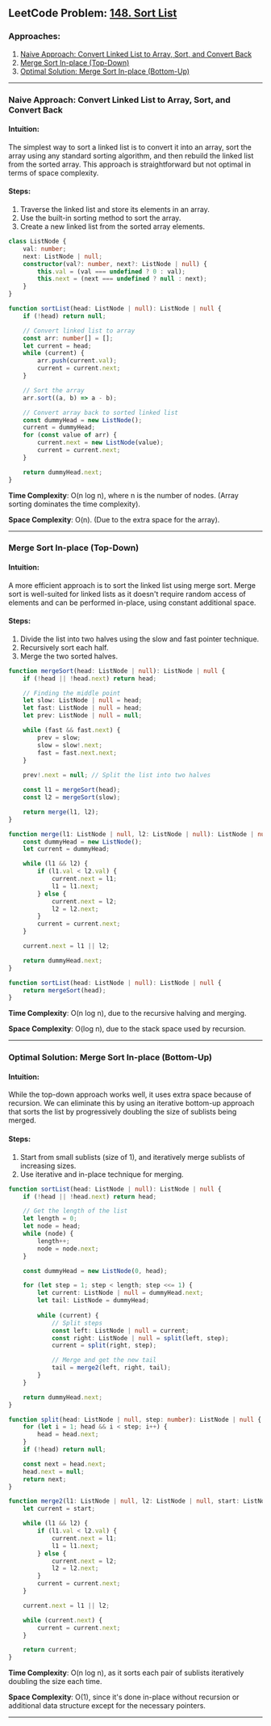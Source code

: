 ## LeetCode Problem: [148. Sort List](https://leetcode.com/problems/sort-list/)

### Approaches:
1. [Naive Approach: Convert Linked List to Array, Sort, and Convert Back](#naive-approach-convert-linked-list-to-array-sort-and-convert-back)
2. [Merge Sort In-place (Top-Down)](#merge-sort-in-place-top-down)
3. [Optimal Solution: Merge Sort In-place (Bottom-Up)](#optimal-solution-merge-sort-in-place-bottom-up)

---

### Naive Approach: Convert Linked List to Array, Sort, and Convert Back

#### Intuition:
The simplest way to sort a linked list is to convert it into an array, sort the array using any standard sorting algorithm, and then rebuild the linked list from the sorted array. This approach is straightforward but not optimal in terms of space complexity.

#### Steps:
1. Traverse the linked list and store its elements in an array.
2. Use the built-in sorting method to sort the array.
3. Create a new linked list from the sorted array elements.

```typescript
class ListNode {
    val: number;
    next: ListNode | null;
    constructor(val?: number, next?: ListNode | null) {
        this.val = (val === undefined ? 0 : val);
        this.next = (next === undefined ? null : next);
    }
}

function sortList(head: ListNode | null): ListNode | null {
    if (!head) return null;

    // Convert linked list to array
    const arr: number[] = [];
    let current = head;
    while (current) {
        arr.push(current.val);
        current = current.next;
    }

    // Sort the array
    arr.sort((a, b) => a - b);

    // Convert array back to sorted linked list
    const dummyHead = new ListNode();
    current = dummyHead;
    for (const value of arr) {
        current.next = new ListNode(value);
        current = current.next;
    }

    return dummyHead.next;
}
```

**Time Complexity**: O(n log n), where n is the number of nodes. (Array sorting dominates the time complexity).

**Space Complexity**: O(n). (Due to the extra space for the array).

---

### Merge Sort In-place (Top-Down)

#### Intuition:
A more efficient approach is to sort the linked list using merge sort. Merge sort is well-suited for linked lists as it doesn't require random access of elements and can be performed in-place, using constant additional space.

#### Steps:
1. Divide the list into two halves using the slow and fast pointer technique.
2. Recursively sort each half.
3. Merge the two sorted halves.

```typescript
function mergeSort(head: ListNode | null): ListNode | null {
    if (!head || !head.next) return head;

    // Finding the middle point
    let slow: ListNode | null = head;
    let fast: ListNode | null = head;
    let prev: ListNode | null = null;

    while (fast && fast.next) {
        prev = slow;
        slow = slow!.next;
        fast = fast.next.next;
    }
    
    prev!.next = null; // Split the list into two halves

    const l1 = mergeSort(head);
    const l2 = mergeSort(slow);

    return merge(l1, l2);
}

function merge(l1: ListNode | null, l2: ListNode | null): ListNode | null {
    const dummyHead = new ListNode();
    let current = dummyHead;

    while (l1 && l2) {
        if (l1.val < l2.val) {
            current.next = l1;
            l1 = l1.next;
        } else {
            current.next = l2;
            l2 = l2.next;
        }
        current = current.next;
    }

    current.next = l1 || l2;

    return dummyHead.next;
}

function sortList(head: ListNode | null): ListNode | null {
    return mergeSort(head);
}
```

**Time Complexity**: O(n log n), due to the recursive halving and merging.

**Space Complexity**: O(log n), due to the stack space used by recursion.

---

### Optimal Solution: Merge Sort In-place (Bottom-Up)

#### Intuition:
While the top-down approach works well, it uses extra space because of recursion. We can eliminate this by using an iterative bottom-up approach that sorts the list by progressively doubling the size of sublists being merged. 

#### Steps:
1. Start from small sublists (size of 1), and iteratively merge sublists of increasing sizes.
2. Use iterative and in-place technique for merging.

```typescript
function sortList(head: ListNode | null): ListNode | null {
    if (!head || !head.next) return head;

    // Get the length of the list
    let length = 0;
    let node = head;
    while (node) {
        length++;
        node = node.next;
    }

    const dummyHead = new ListNode(0, head);

    for (let step = 1; step < length; step <<= 1) {
        let current: ListNode | null = dummyHead.next;
        let tail: ListNode = dummyHead;
        
        while (current) {
            // Split steps
            const left: ListNode | null = current;
            const right: ListNode | null = split(left, step);
            current = split(right, step);

            // Merge and get the new tail
            tail = merge2(left, right, tail);
        }
    }

    return dummyHead.next;
}

function split(head: ListNode | null, step: number): ListNode | null {
    for (let i = 1; head && i < step; i++) {
        head = head.next;
    }
    if (!head) return null;

    const next = head.next;
    head.next = null;
    return next;
}

function merge2(l1: ListNode | null, l2: ListNode | null, start: ListNode): ListNode {
    let current = start;

    while (l1 && l2) {
        if (l1.val < l2.val) {
            current.next = l1;
            l1 = l1.next;
        } else {
            current.next = l2;
            l2 = l2.next;
        }
        current = current.next;
    }

    current.next = l1 || l2;

    while (current.next) {
        current = current.next;
    }

    return current;
}
```

**Time Complexity**: O(n log n), as it sorts each pair of sublists iteratively doubling the size each time.

**Space Complexity**: O(1), since it's done in-place without recursion or additional data structure except for the necessary pointers.

---

